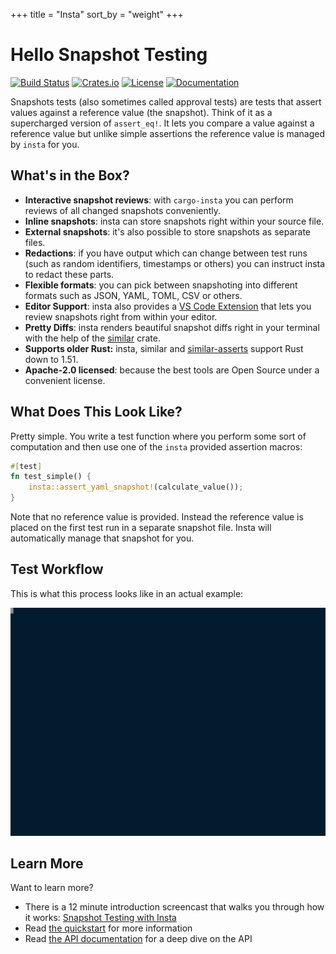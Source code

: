 +++
title = "Insta"
sort_by = "weight"
+++

# Hello Snapshot Testing

[![Build Status](https://github.com/mitsuhiko/insta/workflows/Tests/badge.svg?branch=master)](https://github.com/mitsuhiko/insta/actions?query=workflow%3ATests)
[![Crates.io](https://img.shields.io/crates/d/insta.svg)](https://crates.io/crates/insta)
[![License](https://img.shields.io/github/license/mitsuhiko/insta)](https://github.com/mitsuhiko/insta/blob/master/LICENSE)
[![Documentation](https://docs.rs/insta/badge.svg)](https://docs.rs/insta)

Snapshots tests (also sometimes called approval tests) are tests that assert
values against a reference value (the snapshot).  Think of it as a supercharged
version of `assert_eq!`.  It lets you compare a value against a reference
value but unlike simple assertions the reference value is managed by `insta`
for you.

## What's in the Box?

* **Interactive snapshot reviews**: with `cargo-insta` you can perform reviews
  of all changed snapshots conveniently.
* **Inline snapshots**: insta can store snapshots right within your source file.
* **External snapshots**: it's also possible to store snapshots as separate files.
* **Redactions**: if you have output which can change between test runs (such as
  random identifiers, timestamps or others) you can instruct insta to redact these parts.
* **Flexible formats**: you can pick between snapshoting into different formats
  such as JSON, YAML, TOML, CSV or others.
* **Editor Support**: insta also provides a [VS Code Extension](https://marketplace.visualstudio.com/items?itemName=mitsuhiko.insta)
  that lets you review snapshots right from within your editor.
* **Pretty Diffs**: insta renders beautiful snapshot diffs right in your
  terminal with the help of the [similar](/similar/) crate.
* **Supports older Rust:** insta, similar and [similar-asserts](https://github.com/mitsuhiko/similar-asserts) support Rust down to 1.51.
* **Apache-2.0 licensed**: because the best tools are Open Source under a convenient license.

## What Does This Look Like?

Pretty simple.  You write a test function where you perform some sort of
computation and then use one of the `insta` provided assertion macros:

```rust
#[test]
fn test_simple() {
    insta::assert_yaml_snapshot!(calculate_value());
}
```

Note that no reference value is provided.  Instead the reference value is placed
on the first test run in a separate snapshot file.  Insta will automatically
manage that snapshot for you.

## Test Workflow

This is what this process looks like in an actual example:

<div class="termcast"><img src="demo.svg" alt=""></div>

## Learn More

Want to learn more?

* There is a 12 minute introduction screencast that walks you through how it works:
  [Snapshot Testing with Insta](https://www.youtube.com/embed/rCHrMqE4JOY)
* Read [the quickstart](/docs/quickstart) for more information
* Read [the API documentation](https://docs.rs/insta) for a deep dive on the API
